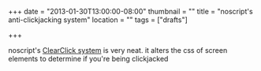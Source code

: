 +++
date = "2013-01-30T13:00:00-08:00"
thumbnail = ""
title = "noscript's anti-clickjacking system"
location = ""
tags = ["drafts"]

+++

noscript's [ClearClick system](http://noscript.net/faq#clearclick) is very neat.
it alters the css of screen elements to determine if you're being clickjacked
